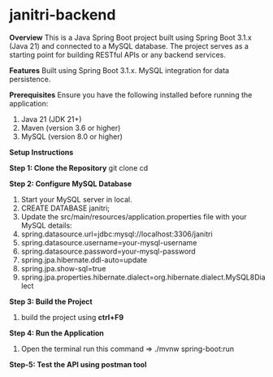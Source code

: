 # janitri-backend

**Overview**
This is a Java Spring Boot project built using Spring Boot 3.1.x (Java 21) and connected to a MySQL database. The project serves as a starting point for building RESTful APIs or any backend services.

**Features**
Built using Spring Boot 3.1.x.
MySQL integration for data persistence.

**Prerequisites**
Ensure you have the following installed before running the application:

1) Java 21 (JDK 21+)
2) Maven (version 3.6 or higher)
3) MySQL (version 8.0 or higher)

**Setup Instructions**

**Step 1: Clone the Repository**
git clone <repository-url>
cd <repository-name>

**Step 2: Configure MySQL Database**
1) Start your MySQL server in local.
2) CREATE DATABASE janitri;
3) Update the src/main/resources/application.properties file with your MySQL details:
4) spring.datasource.url=jdbc:mysql://localhost:3306/janitri
5) spring.datasource.username=your-mysql-username
6) spring.datasource.password=your-mysql-password
7) spring.jpa.hibernate.ddl-auto=update
8) spring.jpa.show-sql=true
9) spring.jpa.properties.hibernate.dialect=org.hibernate.dialect.MySQL8Dialect



**Step 3: Build the Project**
1) build the project using **ctrl+F9**

**Step 4: Run the Application**
1) Open the terminal run this command => ./mvnw spring-boot:run 

**Step-5: Test the API using postman tool**


